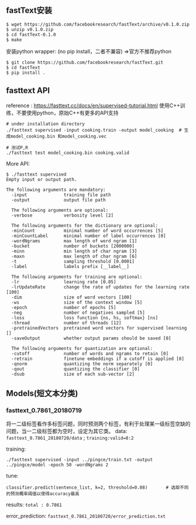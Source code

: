 ## fastText安装
```
$ wget https://github.com/facebookresearch/fastText/archive/v0.1.0.zip
$ unzip v0.1.0.zip
$ cd fastText-0.1.0
$ make
```

安装python wrapper: (no pip install，二者不兼容)   =>官方不推荐python
```
$ git clone https://github.com/facebookresearch/fastText.git
$ cd fastText
$ pip install .
```

## fasttext API
reference : https://fasttext.cc/docs/en/supervised-tutorial.html
使用C++训练，不要使用python，原始C++有更多的API支持

```
# under installation directory
./fasttext supervised -input cooking.train -output model_cooking  # 生成model_cooking.bin 和model_cooking.vec

# 测试P,R
./fasttext test model_cooking.bin cooking.valid    
```

More API:
```
$ ./fasttext supervised
Empty input or output path.

The following arguments are mandatory:
  -input              training file path
  -output             output file path

  The following arguments are optional:
  -verbose            verbosity level [2]

  The following arguments for the dictionary are optional:
  -minCount           minimal number of word occurrences [5]
  -minCountLabel      minimal number of label occurrences [0]
  -wordNgrams         max length of word ngram [1]
  -bucket             number of buckets [2000000]
  -minn               min length of char ngram [3]
  -maxn               max length of char ngram [6]
  -t                  sampling threshold [0.0001]
  -label              labels prefix [__label__]

  The following arguments for training are optional:
  -lr                 learning rate [0.05]
  -lrUpdateRate       change the rate of updates for the learning rate [100]
  -dim                size of word vectors [100]
  -ws                 size of the context window [5]
  -epoch              number of epochs [5]
  -neg                number of negatives sampled [5]
  -loss               loss function {ns, hs, softmax} [ns]
  -thread             number of threads [12]
  -pretrainedVectors  pretrained word vectors for supervised learning []
  -saveOutput         whether output params should be saved [0]

  The following arguments for quantization are optional:
  -cutoff             number of words and ngrams to retain [0]
  -retrain            finetune embeddings if a cutoff is applied [0]
  -qnorm              quantizing the norm separately [0]
  -qout               quantizing the classifier [0]
  -dsub               size of each sub-vector [2]
```

## Models(短文本分类)

### fasttext_0.7861_20180719
将一二级标签看作多标签问题，同时预测两个标签，有利于处理某一级标签空缺的问题，当一二级标签都为空时，设定为其它类。
data: `fasttext_0.7861_20180720/data` ; `training:valid=8:2`
    
training:  
```
./fasttext supervised -input ../pingce/train.txt -output ../pingce/model -epoch 50 -wordNgrams 2
```

tune:
```
classifier.predict(sentence_list, k=2, threshold=0.08)       # 选取不同的预测概率阈值以使得accuracy最高
```

results:  `total : 0.7861`

error_prediction: `fasttext_0.7861_20180720/error_prediction.txt`

